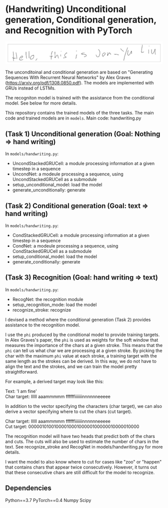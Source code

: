 (Handwriting) Unconditional generation, Conditional generation, and Recognition with PyTorch
============================================================================================

![Generated](images/sample.png)

The unconditoinal and conditional generation are based on "Generating Sequences With Recurrent Neural Networks" by Alex Graves (https://arxiv.org/pdf/1308.0850.pdf). The models are implemented with GRUs instead of LSTMs.

The recogniton model is trained with the assistance from the conditional model. See below for more details.

This repository contains the trained models of the three tasks. The main code and trained models are in `models`. Main code: handwriting.py


(Task 1) Unconditional generation (Goal: Nothing => hand writing)
-----------------------------------------------------------------
In `models/handwriting.py`:
* UncondStackedGRUCell: a module processing information at a given timestep in a sequence
* UncondNet: a modeule processing a sequence, using UncondStackedGRUCell as a submodule
* setup_unconditional_model: load the model
* generate_unconditionally: generate


(Task 2) Conditional generation (Goal: text => hand writing)
------------------------------------------------------------
In `models/handwriting.py`:
* CondStackedGRUCell: a module processing information at a given timestep in a sequence
* CondNet: a modeule processing a sequence, using CondStackedGRUCell as a submodule
* setup_conditional_model: load the model
* generate_conditionally: generate


(Task 3) Recognition (Goal: hand writing => text)
-------------------------------------------------
In `models/handwriting.py`:
* RecogNet: the recognition module 
* setup_recognition_mode: load the model
* recognize_stroke: recognize

I devised a method where the conditional generation (Task 2) provides assistance to the recognition model. 

I use the `phi` produced by the conditional model to provide training targets. In Alex Graves's paper, the `phi` is used as weights for the soft window that measures the importance of the chars at a given stroke. This means that the `phi` can tell us what char we are processing at a given stroke. By picking the char with the maximum `phi` value at each stroke, a training target with the same length as the strokes can be derived. In this way, we do not have to align the text and the strokes, and we can train the model pretty straightforward.

For example, a derived target may look like this:

Text: 'I am fine'  
Char target: IIIII  aaammmmm    ffffffiiiiiiinnnnnneeeee

In addition to the vector specifying the characters (char target), we can also derive a vector specifying where to cut the chars (cut target).

Char target: IIIII  aaammmmm    ffffffiiiiiiinnnnnneeeee  
Cut  target: 0000010100100001000100000100000010000010000

The recognition model will have two heads that predict both of the chars and cuts.
 The cuts will also be used to estimate the number of chars in the text. See recognize_stroke and RecogNet in models/handwriting.py for more details.

I want the model to also know where to cut for cases like "zoo" or "happen" that contains chars that appear twice consecutively. However, it turns out that these consecutive chars are still difficult for the model to recognize.


Dependencies
------------
Python==3.7
PyTorch==0.4
Numpy
Scipy

